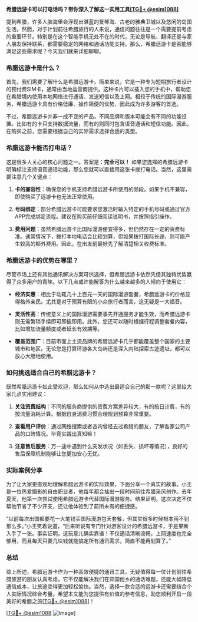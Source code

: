 **希腊远游卡可以打电话吗？带你深入了解这一实用工具[[TG💪+ @esim1088](https://t.me/s/esim1088)]**

提到希腊，许多人脑海里会浮现出湛蓝的爱琴海、古老的雅典卫城以及悠闲的岛国生活。然而，对于计划前往希腊旅行的人来说，通信问题往往是一个需要提前考虑的重要环节。特别是在这个智能手机无处不在的时代，无论是导航、翻译还是与家人朋友保持联系，都需要稳定的网络和通话功能支持。那么，希腊远游卡是否能够满足这些需求呢？今天我们就来详细聊聊。

### 希腊远游卡是什么？

首先，我们需要了解什么是希腊远游卡。简单来说，它是一种专为短期旅行者设计的预付费SIM卡，通常由当地运营商提供。这种卡片可以插入您的手机中，帮助您在希腊境内使用本地网络进行通话、发送短信以及上网。相较于传统的国际漫游服务，希腊远游卡具有价格低廉、操作简便的优势，因此成为许多游客的首选。

不过，希腊远游卡并非一成不变的产品，不同品牌和版本可能会有不同的功能设置。比如有的卡只支持数据流量，而有的则同时包含语音通话和短信功能。因此，在购买之前，您需要根据自己的实际需求选择合适的类型。

### 希腊远游卡能否打电话？

这是很多人关心的核心问题之一。答案是：**完全可以！** 如果您选择的希腊远游卡明确标注支持语音通话功能，那么您就可以直接用这张卡拨打电话。当然，这里需要注意几个关键点：

1. **卡的兼容性**：确保您的手机支持希腊远游卡所使用的频段。如果手机不兼容，即使购买了远游卡也无法正常使用。
   
2. **号码绑定**：部分希腊远游卡可能要求您激活时输入特定的手机号码或通过官方APP完成绑定流程。建议在购买前仔细阅读说明书，并按照指引操作。

3. **费用问题**：虽然希腊远游卡比国际漫游便宜得多，但仍然存在一定的资费标准。通常情况下，拨打本地电话会比较划算，但如果拨打国际长途，则可能产生较高的额外费用。因此，在出发前最好先了解清楚相关收费标准。

### 希腊远游卡的优势在哪里？

尽管市场上还有其他通讯解决方案可供选择，但希腊远游卡依然凭借其独特优势赢得了众多用户的青睐。以下几点或许能解答为什么越来越多的人倾向于使用它：

- **经济实惠**：相比于动辄几十上百元一天的国际漫游套餐，希腊远游卡的价格显得格外亲民。尤其是对于预算有限的小众旅行者而言，这无疑是一大福音。
  
- **灵活性高**：传统意义上的国际漫游需要事先开通服务才能生效，而希腊远游卡则无需繁琐手续即可即插即用。此外，您还可以随时根据行程调整套餐内容，比如增加流量额度或者延长有效期等。

- **覆盖范围广**：目前市面上主流品牌的希腊远游卡几乎都能覆盖整个国家的主要城市和地区。无论您是打算环游各大岛屿还是深入内陆探索古迹遗址，都可以放心大胆地使用。

### 如何挑选适合自己的希腊远游卡？

既然希腊远游卡如此受欢迎，那么如何从中选出最适合自己的那一款呢？这里给大家几点实用建议：

1. **关注资费结构**：不同的服务商提供的资费方案差异较大，有的按日计费，有的按流量消耗计算。根据自身消费习惯合理规划预算非常重要。

2. **查看用户评价**：通过网络搜索或者咨询曾经去过希腊的朋友，了解各家公司产品的口碑情况。毕竟实践出真知嘛！

3. **注意售后服务**：万一途中遇到什么突发状况（如丢失、损坏等情况），良好的售后保障机制能够让您更加安心无忧。

### 实际案例分享

为了让大家更直观地理解希腊远游卡的实际效果，下面分享一个真实的故事。小王是一位热爱摄影的自由职业者，他每年都会抽出一段时间前往希腊采风创作。去年夏天，他第一次尝试使用希腊远游卡代替国际漫游服务。结果证明，这次决定不仅帮他节省了不少开支，还让他体验到了前所未有的便捷感。

“以前每次出国都要花一大笔钱买国际漫游包天套餐，但其实很多时候根本用不到那么多。”小王笑着说道，“后来听说有专门针对游客设计的希腊远游卡，于是果断入手了一张。事实证明，这玩意儿确实靠谱！不仅通话清晰流畅，上网速度也完全够用，而且每天只要几块钱就能搞定所有通讯需求，简直不能再划算了。”

### 总结

综上所述，希腊远游卡作为一种高效便捷的通讯工具，无疑值得每一位计划前往希腊旅游的朋友认真考虑。它不仅能解决我们在异国他乡的通话难题，还能大幅降低通信成本，让旅途变得更加轻松愉快。当然，选择一款合适的远游卡还需要结合个人实际情况综合考量。希望本文能为您提供有价值的参考信息，助您顺利开启一段美好的希腊之旅[[TG💪+ @esim1088](https://t.me/s/esim1088)]！

[[TG💪+ @esim1088](https://t.me/s/esim1088) ![Image](https://i.postimg.cc/4NQfJmqS/Snipaste-2025-05-13-00-14-12.png)]